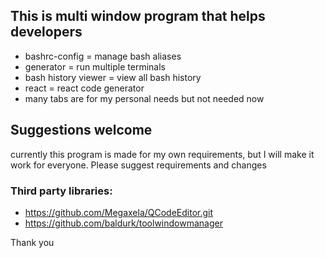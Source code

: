 ## This is multi window program that helps developers
- bashrc-config = manage bash aliases
- generator = run multiple terminals
- bash history viewer = view all bash history
- react = react code generator
- many tabs are for my personal needs but not needed now

## Suggestions welcome
currently this program is made for my own requirements, but I will make it work for everyone.
Please suggest requirements and changes 

### Third party libraries:
- https://github.com/Megaxela/QCodeEditor.git
- https://github.com/baldurk/toolwindowmanager

Thank you

